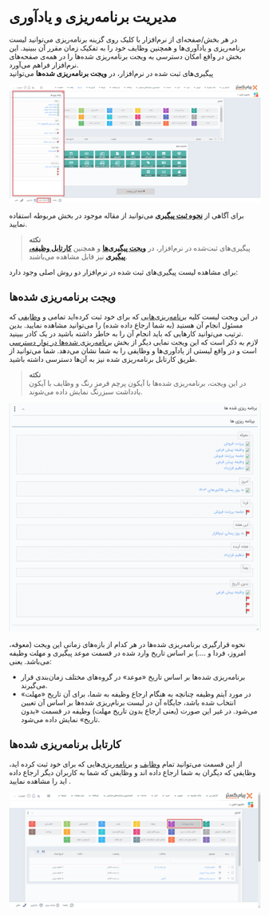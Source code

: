 # مدیریت برنامه‌ریزی و یادآوری
در هر بخش/صفحه‌ای از نرم‌افزار با کلیک روی گزینه برنامه‌ریزی می‌توانید لیست برنامه‌ریزی و یادآوری‌ها و همچنین وظایف خود را به تفکیک زمان مقرر آن ببینید. این بخش در واقع امکان دسترسی به ویجت برنامه‌ریزی شده‌ها را در همه‌ی صفحه‌های نرم‌افزار فراهم می‌آورد.<br>
پیگیری‌های ثبت شده در نرم‌افزار، در **ویجت برنامه‌ریزی شده‌ها** می‌توانید

![تب برنامه‌ریزی در نوار دسترسی](./Images/planning-tab_2.8.3.png)

برای آگاهی از [**نحوه ثبت پیگیری**]() می‌توانید از مقاله موجود در بخش مربوطه استفاده نمایید.<br>

> **نکته**<br>
> پیگیری‌های ثبت‌شده در نرم‌افزار، در [**ویجت پیگیری‌ها**](https://github.com/1stco/PayamGostarDocs/blob/master/Help/home/widget/FollowUpWidget/FollowUpWidget.md) و همچنین [**کارتابل وظیفه، پیگیری**](https://github.com/1stco/PayamGostarDocs/blob/master/Help/home/widget/Cardboard/Task-tracking/2.6.0/Task-tracking.md) نیز قابل مشاهده می‌باشند.<br>

برای مشاهده لیست پیگیری‌های ثبت شده در نرم‌افزار دو روش اصلی وجود دارد:
## ویجت برنامه‌ریزی شده‌ها
در این ویجت لیست کلیه [برنامه‌ریزی‌هایی]() که برای خود ثبت کرده‌اید  تمامی و [وظایفی]() که مسئول انجام آن هستید (به شما ارجاع داده شده) را می‌توانید مشاهده نمایید. بدین ترتیب می‌توانید کارهایی که باید انجام آن را به خاطر داشته باشید در یک کادر ببینید.<br>
لازم به ذکر است که این ویجت نمایی دیگر از بخش [برنامه‌ریزی شده‌ها در نوار دسترسی]() است و در واقع لیستی از یادآوری‌ها و وظایفی را به شما نشان می‌دهد. شما می‌توانید از طریق کارتابل برنامه‌ریزی شده نیز به آن‌ها دسترسی داشته باشید.<br>

> **نکته**<br>
> در این ویجت، برنامه‌ریزی‌ شده‌ها با آیکون پرچم قرمز رنگ و وظایف با آیکون یادداشت سبزرنگ نمایش داده می‌شوند.<br>

![ویجت برنامه‌ریزی‌ شده‌ها](./Images/widget-planning_2.8.3.png)

نحوه قرارگیری برنامه‌ریزی شده‌ها در هر کدام از بازه‌های زمانی این ویجت (معوقه، امروز، فردا و ....) بر اساس تاریخ وارد شده در قسمت موعد پیگیری و مهلت وظیفه می‌باشد. یعنی:<br>
- برنامه‌ریزی شده‌ها بر اساس تاریخ «موعد» در گروه‌‌های مختلف زمان‌بندی قرار می‌گیرند.
- در مورد آیتم وظیفه چنانچه به هنگام ارجاع وظیفه به شما، برای آن تاریخ «مهلت» انتخاب شده باشد، جایگاه آن در لیست برنام‌ریزی شده‌ها بر اساس آن تعیین می‌شود. در غیر این صورت (یعنی ارجاع بدون تاریخ مهلت)‌ وظیفه در قسمت «بدون تاریخ» نمایش داده می‌شود.

## کارتابل برنامه‌ریزی شده‌ها
از این قسمت می‌توانید تمام [وظایف]() و [برنامه‌ریزی]()‌هایی که برای خود ثبت کرده اید، وظایفی که دیگران به شما ارجاع داده اند و وظایفی که شما به کاربران دیگر ارجاع داده اید را مشاهده نمایید .

![کارتابل برنامه‌ریزی‌ شده‌ها](./Images/planning-cartable_2.8.3.png)